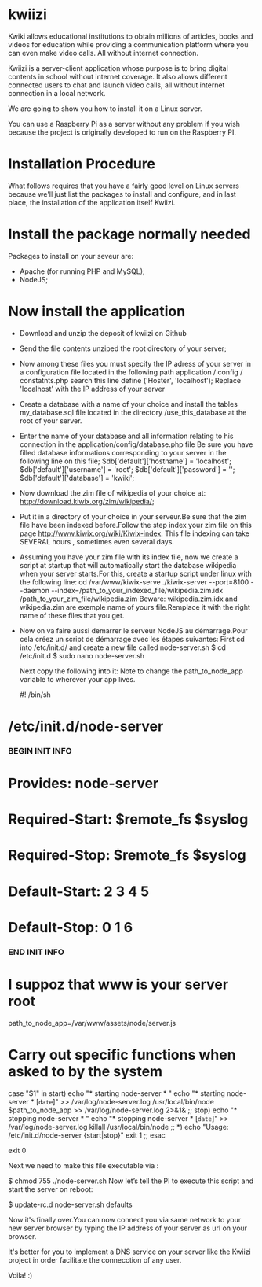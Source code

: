 kwiizi
======

Kwiki allows educational institutions to obtain millions of articles, books and videos for education while providing a communication platform where you can even make video calls. All without internet connection.

Kwiizi is a server-client application whose purpose is to bring digital contents in school without internet coverage.
It also allows different connected users to chat and launch video calls, all without internet connection in a local network.

We are going to show you how to install it on a Linux server.

You can use a Raspberry Pi as a server without any problem if you wish because the project is originally developed to run on the Raspberry PI.

Installation Procedure
======================


What follows requires that you have a fairly good level on Linux servers because we'll just list the packages to install and configure, and in last place, the installation of the application itself Kwiizi.

Install the package normally needed
===================================
Packages to install on your seveur are:
- Apache (for running PHP and MySQL);
- NodeJS;

Now install the application
===========================
- Download and unzip the deposit of kwiizi on Github
- Send the file contents unziped the root directory of your server;
- Now among these files you must specify the IP adress of your server in a configuration file located in the following path
    application / config / constatnts.php
   search this line
   define ('Hoster', 'localhost');
   Replace 'localhost' with the IP address of your server
- Create a database with a name of your choice and install the tables my_database.sql file located in the directory /use_this_database at the root of your server.
- Enter the name of your database and all information relating to his connection in the application/config/database.php file
  Be sure you have filled database informations corresponding to your server in the following line on this file;
  $db['default']['hostname'] = 'localhost';
  $db['default']['username'] = 'root';
  $db['default']['password'] = '';
  $db['default']['database'] = 'kwiki';
  
- Now download the zim file of wikipedia of your choice at: http://download.kiwix.org/zim/wikipedia/;
- Put it in a directory of your choice in your serveur.Be sure that the zim file have been indexed before.Follow the step index your zim file on this page http://www.kiwix.org/wiki/Kiwix-index.
  This file indexing can take SEVERAL hours , sometimes even several days.
- Assuming you have your zim file with its index file, now we create a script at startup that will automatically start the database wikipedia when your server starts.For this, create a startup script under linux with the following line:
cd /var/www/kiwix-serve
./kiwix-server --port=8100 --daemon --index=/path_to_your_indexed_file/wikipedia.zim.idx /path_to_your_zim_file/wikipedia.zim
Beware: wikipedia.zim.idx and wikipedia.zim are exemple name of yours file.Remplace it with the right name of these files that you get.

- Now on va faire aussi demarrer le serveur NodeJS au démarrage.Pour cela créez un script de démarrage avec les étapes suivantes:
   First cd into /etc/init.d/ and create a new file called node-server.sh
   $ cd /etc/init.d
   $ sudo nano node-server.sh

   Next copy the following into it:
   Note to change the path_to_node_app variable to wherever your app lives.

   #! /bin/sh
# /etc/init.d/node-server
 
### BEGIN INIT INFO
# Provides:          node-server
# Required-Start:    $remote_fs $syslog
# Required-Stop:     $remote_fs $syslog
# Default-Start:     2 3 4 5
# Default-Stop:      0 1 6
### END INIT INFO
 
# I suppoz that www is your server root # 
path_to_node_app=/var/www/assets/node/server.js 
 
# Carry out specific functions when asked to by the system
case "$1" in
  start)
    echo "* starting node-server * "
    echo "* starting node-server * [`date`]" >> /var/log/node-server.log
    /usr/local/bin/node $path_to_node_app >> /var/log/node-server.log 2>&1&
    ;;
  stop)
    echo "* stopping node-server * "
    echo "* stopping node-server * [`date`]" >> /var/log/node-server.log
    killall /usr/local/bin/node
    ;;
  *)
    echo "Usage: /etc/init.d/node-server {start|stop}"
    exit 1
    ;;
esac
 
exit 0


Next we need to make this file executable via :

$ chmod 755 ./node-server.sh
Now let’s tell the PI to execute this script and start the server on reboot:

$ update-rc.d node-server.sh defaults

Now it's finally over.You can now connect you via same network to your new server browser by typing the IP address of your server as url on your browser.

It's better for you to implement a DNS service on your server like the Kwiizi project in order facilitate the connecction of any user.

Voila! :)
